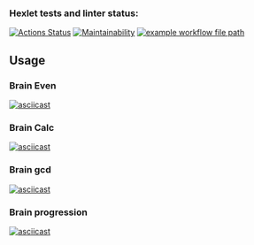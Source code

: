 ### Hexlet tests and linter status:
[![Actions Status](https://github.com/titanmen1/python-project-lvl1/workflows/hexlet-check/badge.svg)](https://github.com/titanmen1/python-project-lvl1/actions)
[![Maintainability](https://api.codeclimate.com/v1/badges/a99a88d28ad37a79dbf6/maintainability)](https://codeclimate.com/github/codeclimate/codeclimate/maintainability)
[![example workflow file path](https://github.com/titanmen1/python-project-lvl1/workflows/Linter/badge.svg)](https://github.com/titanmen1/python-project-lvl1/actions)
## Usage

### Brain Even
[![asciicast](https://asciinema.org/a/AuBM0909rYct8YG3zWPiegraB.svg)](https://asciinema.org/a/AuBM0909rYct8YG3zWPiegraB)

### Brain Calc
[![asciicast](https://asciinema.org/a/Q5UMQ6bR3X0WGZHsfnVT5gCQY.svg)](https://asciinema.org/a/Q5UMQ6bR3X0WGZHsfnVT5gCQY)

### Brain gcd
[![asciicast](https://asciinema.org/a/sQ6ffQNpughNXM8YFz829wLAC.svg)](https://asciinema.org/a/sQ6ffQNpughNXM8YFz829wLAC)

### Brain progression
[![asciicast](https://asciinema.org/a/k4n6ahXMGeROQNP3NqZ2HeOix.svg)](https://asciinema.org/a/k4n6ahXMGeROQNP3NqZ2HeOix)